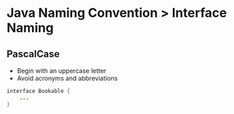 # Java Naming Convention > Interface Naming

## PascalCase
- Begin with an uppercase letter
- Avoid acronyms and abbreviations

```java
interface Bookable {  
    ...
}  
```
